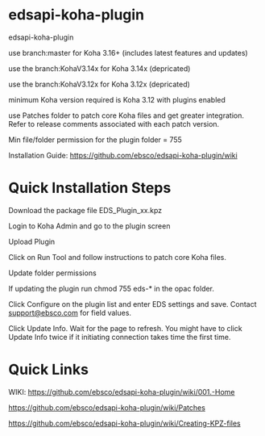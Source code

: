 edsapi-koha-plugin
==================

edsapi-koha-plugin

use branch:master  for Koha 3.16+ (includes latest features and updates)

use the branch:KohaV3.14x for Koha 3.14x (depricated)

use the branch:KohaV3.12x for Koha 3.12x (depricated)

minimum Koha version required is Koha 3.12 with plugins enabled

use Patches folder to patch core Koha files and get greater integration. Refer to release comments associated with each patch version.

Min file/folder permission for the plugin folder = 755


Installation Guide: https://github.com/ebsco/edsapi-koha-plugin/wiki

Quick Installation Steps
========================

Download the package file EDS_Plugin_xx.kpz

Login to Koha Admin and go to the plugin screen

Upload Plugin

Click on Run Tool and follow instructions to patch core Koha files.

Update folder permissions 

 If updating the plugin run chmod 755 eds-* in the opac folder.

Click Configure on the plugin list and enter EDS settings and save.
Contact support@ebsco.com for field values.

Click Update Info. Wait for the page to refresh. You might have to click Update Info twice if it initiating connection takes time the first time.




Quick Links
========================

WIKI: https://github.com/ebsco/edsapi-koha-plugin/wiki/001.-Home

https://github.com/ebsco/edsapi-koha-plugin/wiki/Patches

https://github.com/ebsco/edsapi-koha-plugin/wiki/Creating-KPZ-files


